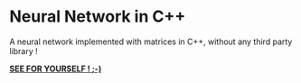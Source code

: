 # Neural Network in C++
A neural network implemented with matrices in C++, without any third party library !

**[SEE FOR YOURSELF ! ;-)](https://github.com/omaflak/Neural-Network/blob/master/main.cpp)**
